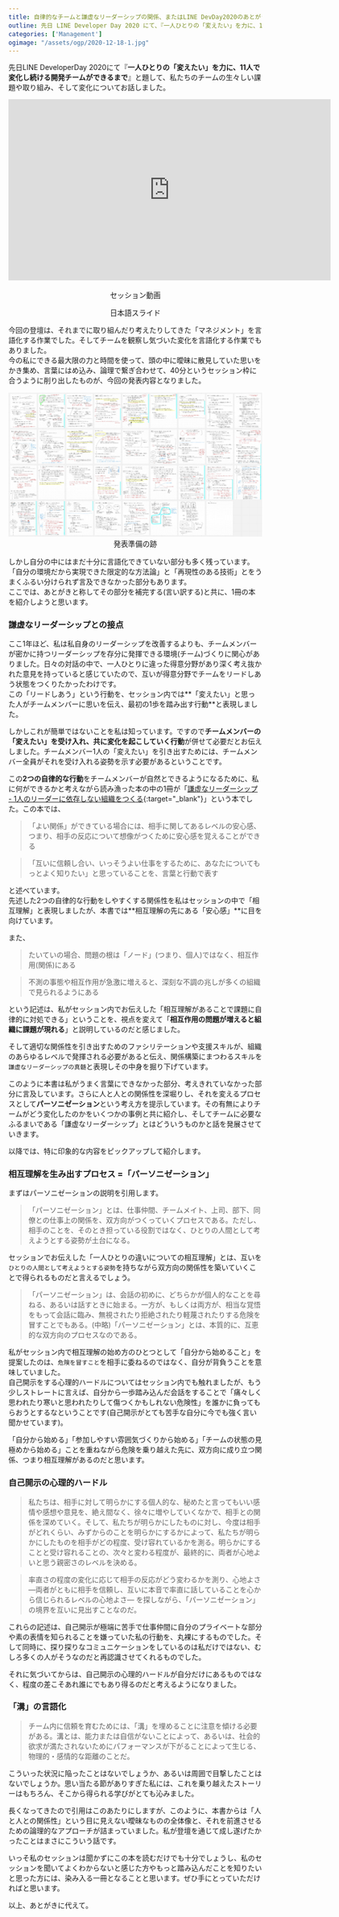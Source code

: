```yaml
---
title: 自律的なチームと謙虚なリーダーシップの関係、またはLINE DevDay2020のあとがき
outline: 先日 LINE Developer Day 2020 にて、『一人ひとりの「変えたい」を力に、11人で変化し続ける開発チームができるまで』と題して、私たちのチームの生々しい課題や取り組み、そして変化についてお話しました。そのあとがきを書くつもりでしたが、書き上がってみたら終始好きな本の紹介となってしまいました。
categories: ['Management']
ogimage: "/assets/ogp/2020-12-18-1.jpg"
---
```


先日LINE DeveloperDay 2020にて『**一人ひとりの「変えたい」を力に、11人で変化し続ける開発チームができるまで**』と題して、私たちのチームの生々しい課題や取り組み、そして変化についてお話しました。

<iframe width="640" height="360" src="https://www.youtube.com/embed/yKcEYmj4JR4" frameborder="0" allow="accelerometer; autoplay; clipboard-write; encrypted-media; gyroscope; picture-in-picture" allowfullscreen></iframe>
<p style="font-size:0.9rem;text-align:center">セッション動画</p>

<script async class="speakerdeck-embed" data-id="ae8b0feb948743ee8b5ebc093d196c5d" data-ratio="1.77162629757785" src="//speakerdeck.com/assets/embed.js"></script>
<p style="font-size:0.9rem;text-align:center">日本語スライド</p>

<p></p>

今回の登壇は、それまでに取り組んだり考えたりしてきた「マネジメント」を言語化する作業でした。そしてチームを観察し気づいた変化を言語化する作業でもありました。    
今の私にできる最大限の力と時間を使って、頭の中に曖昧に散見していた思いをかき集め、言葉にはめ込み、論理で繋ぎ合わせて、40分というセッション枠に合うように削り出したものが、今回の発表内容となりました。

<p style="font-size:0.9rem;text-align:center">
<img src="/assets/2020-12-18-1.jpg" alt="言語化の跡" loading="lazy">
<span>発表準備の跡</span></p>


しかし自分の中にはまだ十分に言語化できていない部分も多く残っています。「自分の環境だから実現できた限定的な方法論」と「再現性のある技術」とをうまくふるい分けられず言及できなかった部分もあります。  
ここでは、あとがきと称してその部分を補完する(言い訳する)と共に、1冊の本を紹介しようと思います。

### 謙虚なリーダーシップとの接点

ここ1年ほど、私は私自身のリーダーシップを改善するよりも、チームメンバーが密かに持つリーダーシップを存分に発揮できる環境(チーム)づくりに関心がありました。日々の対話の中で、一人ひとりに違った得意分野があり深く考え抜かれた意見を持っていると感じていたので、互いが得意分野でチームをリードしあう状態をつくりたかったわけです。  
この「リードしあう」という行動を、セッション内では**「変えたい」と思った人がチームメンバーに思いを伝え、最初の1歩を踏み出す行動**と表現しました。

しかしこれが簡単ではないことを私は知っています。ですので**チームメンバーの「変えたい」を受け入れ、共に変化を起こしていく行動**が併せて必要だとお伝えしました。チームメンバー1人の「変えたい」を引き出すためには、チームメンバー全員がそれを受け入れる姿勢を示す必要があるということです。

この**2つの自律的な行動**をチームメンバーが自然とできるようになるために、私に何ができるかと考えながら読み漁った本の中の1冊が「[謙虚なリーダーシップ - 1人のリーダーに依存しない組織をつくる](https://amzn.to/2LyxTcO){:target="_blank"}」という本でした。この本では、

> 「よい関係」ができている場合には、相手に関してあるレベルの安心感、つまり、相手の反応について想像がつくために安心感を覚えることができる


> 「互いに信頼し合い、いっそうよい仕事をするために、あなたについてもっとよく知りたい」と思っていることを、言葉と行動で表す

と述べています。  
先述した2つの自律的な行動をしやすくする関係性を私はセッションの中で「相互理解」と表現しましたが、本書では**相互理解の先にある「安心感」**に目を向けています。

また、

> たいていの場合、問題の根は「ノード」(つまり、個人)ではなく、相互作用(関係)にある

> 不測の事態や相互作用が急激に増えると、深刻な不調の兆しが多くの組織で見られるようにある

という記述は、私がセッション内でお伝えした「相互理解があることで課題に自律的に対処できる」ということを、視点を変えて「**相互作用の問題が増えると組織に課題が現れる**」と説明しているのだと感じました。

そして適切な関係性を引き出すためのファシリテーションや支援スキルが、組織のあらゆるレベルで発揮される必要があると伝え、関係構築にまつわるスキルを`謙虚なリーダーシップの真髄`と表現しその中身を掘り下げています。

このように本書は私がうまく言葉にできなかった部分、考えきれていなかった部分に言及しています。さらに人と人との関係性を深堀りし、それを変えるプロセスとして**パーソニゼーション**という考え方を提示しています。その有無によりチームがどう変化したのかをいくつかの事例と共に紹介し、そしてチームに必要なふるまいである「謙虚なリーダーシップ」とはどういうものかと話を発展させていきます。

以降では、特に印象的な内容をピックアップして紹介します。


### 相互理解を生み出すプロセス =「パーソニゼーション」

まずはパーソニゼーションの説明を引用します。

> 「パーソニゼーション」とは、仕事仲間、チームメイト、上司、部下、同僚との仕事上の関係を、双方向がつくっていくプロセスである。ただし、相手のことを、そのとき担っている役割ではなく、ひとりの人間として考えようとする姿勢が土台になる。

セッションでお伝えした「一人ひとりの違いについての相互理解」とは、互いを`ひとりの人間として考えようとする姿勢`を持ちながら双方向の関係性を築いていくことで得られるものだと言えるでしょう。

> 「パーソニゼーション」は、会話の初めに、どちらかが個人的なことを尋ねる、あるいは話すときに始まる。一方が、もしくは両方が、相当な覚悟をもって会話に臨み、無視されたり拒絶されたり軽蔑されたりする危険を冒すことでもある。(中略)「パーソニゼーション」とは、本質的に、互恵的な双方向のプロセスなのである。

私がセッション内で相互理解の始め方のひとつとして「自分から始めること」を提案したのは、`危険を冒すこと`を相手に委ねるのではなく、自分が背負うことを意味していました。  
自己開示をする心理的ハードルについてはセッション内でも触れましたが、もう少しストレートに言えば、自分から一歩踏み込んだ会話をすることで「痛々しく思われたり寒いと思われたりして傷つくかもしれない危険性」を誰かに負ってもらおうとするなということです(自己開示がとても苦手な自分に今でも強く言い聞かせています)。


「自分から始める」「参加しやすい雰囲気づくりから始める」「チームの状態の見極めから始める」ことを重ねながら危険を乗り越えた先に、双方向に成り立つ関係、つまり相互理解があるのだと思います。


### 自己開示の心理的ハードル

> 私たちは、相手に対して明らかにする個人的な、秘めたと言ってもいい感情や感想や意見を、絶え間なく、徐々に増やしていくなかで、相手との関係を深めていく。そして、私たちが明らかにしたものに対し、今度は相手がどれくらい、みずからのことを明らかにするかによって、私たちが明らかにしたものを相手がどの程度、受け容れているかを測る。明らかにすることと受け容れることの、次々と変わる程度が、最終的に、両者が心地よいと思う親密さのレベルを決める。

> 率直さの程度の変化に応じて相手の反応がどう変わるかを測り、心地よさ ―両者がともに相手を信頼し、互いに本音で率直に話していることを心から信じられるレベルの心地よさ― を探しながら、「パーソニゼーション」の境界を互いに見出すことなのだ。

これらの記述は、自己開示が極端に苦手で仕事仲間に自分のプライベートな部分や素の表情を知られることを嫌っていた私の行動を、丸裸にするものでした。そして同時に、探り探りなコミュニケーションをしているのは私だけではない、むしろ多くの人がそうなのだと再認識させてくれるものでした。

それに気づいてからは、自己開示の心理的ハードルが自分だけにあるものではなく、程度の差こそあれ誰にでもあり得るのだと考えるようになりました。


### 「溝」の言語化

> チーム内に信頼を育むためには、「溝」を埋めることに注意を傾ける必要がある。溝とは、能力または自信がないことによって、あるいは、社会的欲求が満たされないためにパフォーマンスが下がることによって生じる、物理的・感情的な距離のことだ。

こういった状況に陥ったことはないでしょうか、あるいは周囲で目撃したことはないでしょうか。思い当たる節がありすぎた私には、これを乗り越えたストーリーはもちろん、そこから得られる学びがとても沁みました。


長くなってきたので引用はこのあたりにしますが、このように、本書からは「人と人との関係性」という目に見えない曖昧なものの全体像と、それを前進させるための論理的なアプローチが詰まっていました。私が登壇を通じて成し遂げたかったことはまさにこういう話です。

いっそ私のセッションは聞かずにこの本を読むだけでも十分でしょうし、私のセッションを聞いてよくわからないと感じた方やもっと踏み込んだことを知りたいと思った方には、染み入る一冊となることと思います。ぜひ手にとっていただければと思います。

以上、あとがきに代えて。